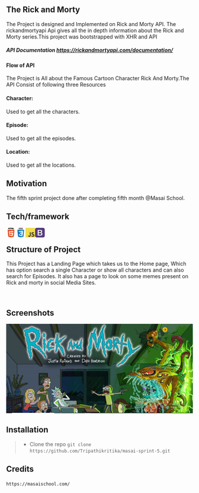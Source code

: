 ## The Rick and Morty

The Project is designed and Implemented on Rick and Morty API. The rickandmortyapi Api gives all the in depth information about the Rick and Morty series.This project was bootstrapped with XHR and API

##### API Documentation https://rickandmortyapi.com/documentation/

#### Flow of API

The Project is All about the Famous Cartoon Character
Rick And Morty.The API Consist of following three Resources

#### Character:

Used to get all the characters.

#### Episode:

Used to get all the episodes.

#### Location:

Used to get all the locations.

## Motivation

The fifth sprint project done after completing fifth month @Masai School.

## Tech/framework

[<img align="left" alt="HTML5" width="26px" src="https://raw.githubusercontent.com/github/explore/80688e429a7d4ef2fca1e82350fe8e3517d3494d/topics/html/html.png" />][webdevplaylist]
[<img align="left" alt="CSS3" width="26px" src="https://raw.githubusercontent.com/github/explore/80688e429a7d4ef2fca1e82350fe8e3517d3494d/topics/css/css.png" />][cssplaylist]
[<img align="left" alt="JavaScript" width="26px" src="https://raw.githubusercontent.com/github/explore/80688e429a7d4ef2fca1e82350fe8e3517d3494d/topics/javascript/javascript.png" />][jsplaylist]
[<img align="left" alt="bootstrap" width="26px" src="https://raw.githubusercontent.com/github/explore/80688e429a7d4ef2fca1e82350fe8e3517d3494d/topics/bootstrap/bootstrap.png" />][jsplaylist]

<br/>

## Structure of Project

This Project has a Landing Page which takes us to the Home page,
Which has option search a single Character or show all characters
and can also search for Episodes.
It also has a page to look on some memes present on Rick and morty in social Media Sites.

<br/>

## Screenshots

<img src="./photos/ScreenShot.png" alt="Landing Page" />

## Installation

> - Clone the repo
>   `git clone https://github.com/Tripathikritika/masai-sprint-5.git`

## Credits

`https://masaischool.com/`

[cssplaylist]: #
[webdevplaylist]: #
[jsplaylist]: #
